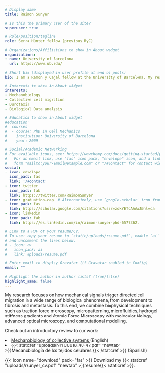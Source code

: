 ```yaml
---
# Display name
title: Raimon Sunyer

# Is this the primary user of the site?
superuser: true

# Role/position/tagline
role: Serra Húnter fellow (previous RyC)

# Organizations/Affiliations to show in About widget
organizations:
- name: University of Barcelona
  url: https://www.ub.edu/

# Short bio (displayed in user profile at end of posts)
bio: I am a Ramon y Cajal fellow at the University of Barcelona. My research line focusses on interrogating how individual cells and tissues sense and respond to mechanical cues and how this relates to cell and tissue migration.

# Interests to show in About widget
interests:
- Mechanobiology
- Collective cell migration
- Durotaxis
- Biological Data analysis

# Education to show in About widget
#education:
#  courses:
#  - course: PhD in Cell Mechanics
#    institution: University of Barcelona
#    year: 2009

# Social/Academic Networking
# For available icons, see: https://wowchemy.com/docs/getting-started/page-builder/#icons
#   For an email link, use "fas" icon pack, "envelope" icon, and a link in the
#   form "mailto:your-email@example.com" or "/#contact" for contact widget.
social:
- icon: envelope
  icon_pack: fas
  link: '/#contact'
- icon: twitter
  icon_pack: fab
  link: https://twitter.com/RaimonSunyer
- icon: graduation-cap  # Alternatively, use `google-scholar` icon from `ai` icon pack
  icon_pack: fas
  link: https://scholar.google.com/citations?user=zokYETcAAAAJ&hl=ca
- icon: linkedin
  icon_pack: fab
  link: https://es.linkedin.com/in/raimon-sunyer-phd-65773621

# Link to a PDF of your resume/CV.
# To use: copy your resume to `static/uploads/resume.pdf`, enable `ai` icons in `params.toml`, 
# and uncomment the lines below.
# - icon: cv
#   icon_pack: ai
#   link: uploads/resume.pdf

# Enter email to display Gravatar (if Gravatar enabled in Config)
email: ""

# Highlight the author in author lists? (true/false)
highlight_name: false
---
```


My research focuses on how mechanical signals trigger directed cell migration in a wide range of biological phenomena, from development to fibrosis and metastasis. To this end, we combine biophysical techniques such as traction force microscopy, micropatterning, microfluidics, hydrogel stiffness gradients and Atomic Force Microscopy with molecular biology, advanced optical microscopy, and computational modelling.<p> Check out an introductory review to our work: </p>

<li> <a href="http://biofisica.info/articles-7/mechanobiology-of-collective-cell-systems/"> Mechanobiology of collective systems </a> (English)
</li>

<li>
  {{< staticref "uploads/NIYC0618_40-47.pdf" "newtab" >}}Mecanobiología de los tejidos celulares {{< /staticref >}} (Spanish)
</li>
<p>   </p>
{{< icon name="download" pack="fas" >}} Download my {{< staticref "uploads/rsunyer_cv.pdf" "newtab" >}}resumé{{< /staticref >}}.
